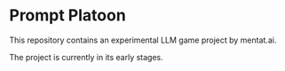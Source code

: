 # Prompt Platoon

This repository contains an experimental LLM game project by mentat.ai.

The project is currently in its early stages.
